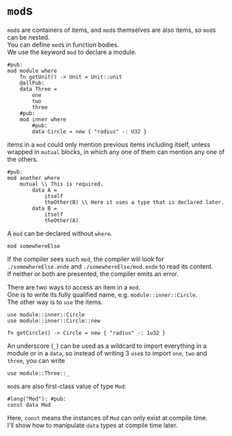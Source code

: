 # `mod`s

`mod`s are containers of items, and `mod`s themselves are also items, so `mod`s can be nested.  
You can define `mod`s in function bodies.  
We use the keyword `mod` to declare a module.

```
#pub:
mod module where
    fn getUnit() -> Unit = Unit::unit
    @allPub:
    data Three =
        one
        two
        three
    #pub:
    mod inner where
        #pub:
        data Circle = new { "radius" -: U32 }
```

items in a `mod` could only mention previous items including itself, unless wrapped in `mutual` blocks, in which any one of them can mention any one of the others.

```
#pub:
mod another where
    mutual \\ This is required.
        data A =
            itself
            theOther(B) \\ Here it uses a type that is declared later.
        data B =
            itself
            theOther(A)
```

A `mod` can be declared without `where`.

```
mod somewhereElse
```

If the compiler sees such `mod`, the compiler will look for `./somewhereElse.ende` and `./somewhereElse/mod.ende` to read its content.  
If neither or both are presented, the compiler emits an error.

There are two ways to access an item in a `mod`.  
One is to write its fully qualified name, e.g. `module::inner::Circle`.  
The other way is to `use` the items.

```
use module::inner::Circle
use module::inner::Circle::new

fn getCircle() -> Circle = new { "radius" -: 1u32 }
```

An underscore \(`_`\) can be used as a wildcard to import everything in a module or in a `data`, so instead of writing 3 `use`s to import `one`, `two` and `three`, you can write

```
use module::Three::_
```

`mod`s are also first-class value of type `Mod`:

```
#lang("Mod"): #pub:
const data Mod
```

Here, `const` means the instances of `Mod` can only exist at compile time.  
I'll show how to manipulate `data` types at compile time later.

